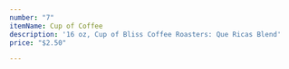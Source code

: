 ```yaml
---
number: "7"
itemName: Cup of Coffee
description: '16 oz, Cup of Bliss Coffee Roasters: Que Ricas Blend'
price: "$2.50"

---
```

